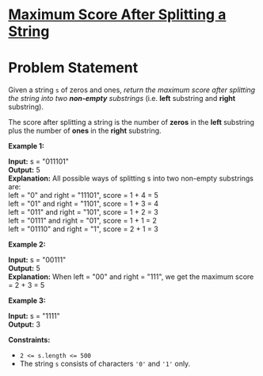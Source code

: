 # [Maximum Score After Splitting a String]()
# Problem Statement

Given a string  `s` of zeros and ones,  _return the maximum score after splitting the string into two  **non-empty**  substrings_  (i.e.  **left**  substring and  **right**  substring).

The score after splitting a string is the number of  **zeros**  in the  **left**  substring plus the number of  **ones**  in the  **right**  substring.

**Example 1:**

**Input:** s = "011101"  
**Output:** 5   
**Explanation:** 
All possible ways of splitting s into two non-empty substrings are:  
left = "0" and right = "11101", score = 1 + 4 = 5    
left = "01" and right = "1101", score = 1 + 3 = 4   
left = "011" and right = "101", score = 1 + 2 = 3   
left = "0111" and right = "01", score = 1 + 1 = 2   
left = "01110" and right = "1", score = 2 + 1 = 3  

**Example 2:**  

**Input:** s = "00111"  
**Output:** 5  
**Explanation:** When left = "00" and right = "111", we get the maximum score = 2 + 3 = 5  

**Example 3:**    

**Input:** s = "1111"    
**Output:** 3    

**Constraints:**

-   `2 <= s.length <= 500`
-   The string  `s`  consists of characters  `'0'`  and  `'1'`  only.
